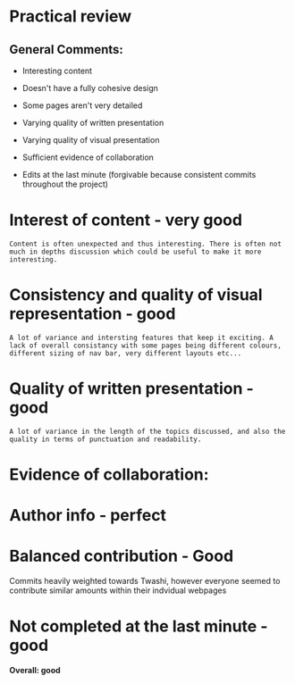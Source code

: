 # Practical review

 

## General Comments:

- Interesting content

- Doesn't have a fully cohesive design

- Some pages aren't very detailed

- Varying quality of written presentation

- Varying quality of visual presentation

- Sufficient evidence of collaboration

- Edits at the last minute (forgivable because consistent commits throughout the project)

 

# Interest of content - very good
    Content is often unexpected and thus interesting. There is often not much in depths discussion which could be useful to make it more interesting.

# Consistency and quality of visual representation - good
    A lot of variance and intersting features that keep it exciting. A lack of overall consistancy with some pages being different colours, different sizing of nav bar, very different layouts etc...

# Quality of written presentation - good
    A lot of variance in the length of the topics discussed, and also the quality in terms of punctuation and readability.

# Evidence of collaboration: 

# Author info - perfect 

# Balanced contribution - Good 
  Commits heavily weighted towards Twashi, however everyone seemed to contribute similar amounts within their indvidual webpages

# Not completed at the last minute - good 

 

**Overall: good**